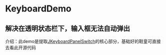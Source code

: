 # KeyboardDemo

## 解决在透明状态栏下，输入框无法自动弹出
介绍：此demo是提取[JKeyboardPanelSwitch](https://github.com/Jacksgong/JKeyboardPanelSwitch)的核心部分，基础好的鞋童可直接去看此开源代码
